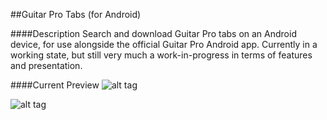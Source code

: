 ##Guitar Pro Tabs (for Android)

####Description
Search and download Guitar Pro tabs on an Android device, for use alongside the official Guitar Pro Android app. Currently in a working state, but still very much a work-in-progress in terms of features and presentation.

####Current Preview
![alt tag](http://i.imgur.com/ZzZy33g.png)

![alt tag](http://i.imgur.com/uYWT8md.png?1)
